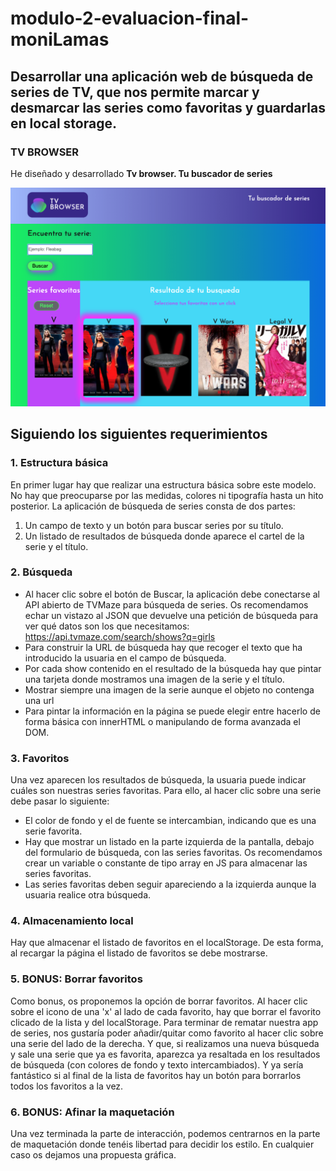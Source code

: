 # modulo-2-evaluacion-final-moniLamas
## Desarrollar una aplicación web de búsqueda de series de TV, que nos permite marcar y desmarcar las series como favoritas y guardarlas en local storage.

### TV BROWSER 
He diseñado y desarrollado __Tv browser. Tu buscador de series__

![Tv browser](./docs/assets/images/preview.png "Tv browoser")

## Siguiendo los siguientes requerimientos
### 1. Estructura básica
En primer lugar hay que realizar una estructura básica sobre este modelo. No hay que preocuparse por las medidas, colores ni tipografía hasta un hito posterior.
La aplicación de búsqueda de series consta de dos partes:
  1. Un campo de texto y un botón para buscar series por su título.
  2. Un listado de resultados de búsqueda donde aparece el cartel de la serie y el título.
  
### 2. Búsqueda
  - Al hacer clic sobre el botón de Buscar, la aplicación debe conectarse al API abierto de TVMaze para búsqueda de series. Os recomendamos echar un vistazo al JSON que devuelve una petición de búsqueda para ver qué datos son los que necesitamos: https://api.tvmaze.com/search/shows?q=girls
  - Para construir la URL de búsqueda hay que recoger el texto que ha introducido la usuaria en el campo de búsqueda.
  - Por cada show contenido en el resultado de la búsqueda hay que pintar una tarjeta donde mostramos una imagen de la serie y el título.
  - Mostrar siempre una imagen de la serie aunque el objeto no contenga una url
  - Para pintar la información en la página se puede elegir entre hacerlo de forma básica con innerHTML o manipulando de forma avanzada el DOM.
  
### 3. Favoritos
Una vez aparecen los resultados de búsqueda, la usuaria puede indicar cuáles son nuestras series favoritas. Para ello, al hacer clic sobre una serie debe pasar lo siguiente:
  - El color de fondo y el de fuente se intercambian, indicando que es una serie favorita.
  - Hay que mostrar un listado en la parte izquierda de la pantalla, debajo del formulario de búsqueda, con las series favoritas. Os recomendamos crear un variable o constante de tipo array en JS para almacenar las series favoritas.
  - Las series favoritas deben seguir apareciendo a la izquierda aunque la usuaria realice otra búsqueda.
  
### 4. Almacenamiento local
Hay que almacenar el listado de favoritos en el localStorage. De esta forma, al recargar la página el listado de favoritos se debe mostrarse.

### 5. BONUS: Borrar favoritos
Como bonus, os proponemos la opción de borrar favoritos. Al hacer clic sobre el icono de una 'x' al lado de cada favorito, hay que borrar el favorito clicado de la lista y del localStorage.
Para terminar de rematar nuestra app de series, nos gustaría poder añadir/quitar como favorito al hacer clic sobre una serie del lado de la derecha. Y que, si realizamos una nueva búsqueda y sale una serie que ya es favorita, aparezca ya resaltada en los resultados de búsqueda (con colores de fondo y texto intercambiados).
Y ya sería fantástico si al final de la lista de favoritos hay un botón para borrarlos todos los favoritos a la vez.

### 6. BONUS: Afinar la maquetación
Una vez terminada la parte de interacción, podemos centrarnos en la parte de maquetación donde tenéis libertad para decidir los estilo. En cualquier caso os dejamos una propuesta gráfica.
